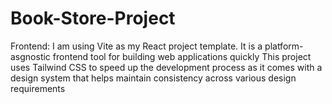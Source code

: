 # Book-Store-Project

Frontend:
I am using Vite as my React project template. It is a platform-asgnostic frontend tool for building web applications quickly
This project uses Tailwind CSS to speed up the development process as it comes with a design system that helps maintain consistency across various design requirements
